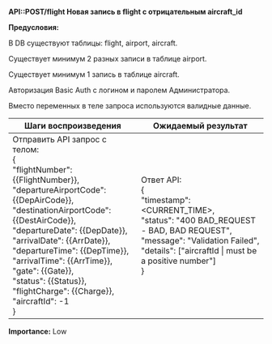 **API::POST/flight Новая запись в flight с отрицательным aircraft_id**

**Предусловия:**

В DB существуют таблицы: flight, airport, aircraft.

Существует минимум 2 разных записи в таблице airport.

Существует минимум 1 запись в таблице aircraft.

Авторизация Basic Auth с логином и паролем Администратора.

Вместо переменных в теле запроса используются валидные данные.

| Шаги воспроизведения | Ожидаемый результат |
| --- | --- |
| Отправить API запрос с телом:<br/>{<br/>"flightNumber": {{FlightNumber}},<br/>"departureAirportCode": {{DepAirCode}},<br/>"destinationAirportCode": {{DestAirCode}},<br/>"departureDate": {{DepDate}},<br/>"arrivalDate": {{ArrDate}},<br/>"departureTime": {{DepTime}},<br/>"arrivalTime": {{ArrTime}},<br/>"gate": {{Gate}},<br/>"status": {{Status}},<br/>"flightCharge": {{Charge}},<br/>"aircraftId": -1<br/>} | Ответ API:<br/>{<br/>"timestamp": <CURRENT_TIME>,<br/>"status": "400 BAD_REQUEST - BAD, BAD REQUEST",<br/>"message": "Validation Failed",<br/>"details": ["aircraftId \| must be a positive number"]<br/>} |

**Importance:** Low
